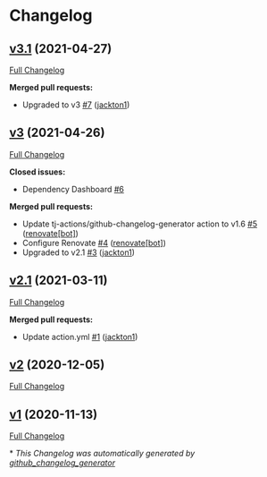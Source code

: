 # Changelog

## [v3.1](https://github.com/tj-actions/puppeteer/tree/v3.1) (2021-04-27)

[Full Changelog](https://github.com/tj-actions/puppeteer/compare/v3...v3.1)

**Merged pull requests:**

- Upgraded to v3 [\#7](https://github.com/tj-actions/puppeteer/pull/7) ([jackton1](https://github.com/jackton1))

## [v3](https://github.com/tj-actions/puppeteer/tree/v3) (2021-04-26)

[Full Changelog](https://github.com/tj-actions/puppeteer/compare/v2.1...v3)

**Closed issues:**

- Dependency Dashboard [\#6](https://github.com/tj-actions/puppeteer/issues/6)

**Merged pull requests:**

- Update tj-actions/github-changelog-generator action to v1.6 [\#5](https://github.com/tj-actions/puppeteer/pull/5) ([renovate[bot]](https://github.com/apps/renovate))
- Configure Renovate [\#4](https://github.com/tj-actions/puppeteer/pull/4) ([renovate[bot]](https://github.com/apps/renovate))
- Upgraded to v2.1 [\#3](https://github.com/tj-actions/puppeteer/pull/3) ([jackton1](https://github.com/jackton1))

## [v2.1](https://github.com/tj-actions/puppeteer/tree/v2.1) (2021-03-11)

[Full Changelog](https://github.com/tj-actions/puppeteer/compare/v2...v2.1)

**Merged pull requests:**

- Update action.yml [\#1](https://github.com/tj-actions/puppeteer/pull/1) ([jackton1](https://github.com/jackton1))

## [v2](https://github.com/tj-actions/puppeteer/tree/v2) (2020-12-05)

[Full Changelog](https://github.com/tj-actions/puppeteer/compare/v1...v2)

## [v1](https://github.com/tj-actions/puppeteer/tree/v1) (2020-11-13)

[Full Changelog](https://github.com/tj-actions/puppeteer/compare/ceef5cb09c57ddee0b498a83d61bfaa86e6765df...v1)



\* *This Changelog was automatically generated by [github_changelog_generator](https://github.com/github-changelog-generator/github-changelog-generator)*
